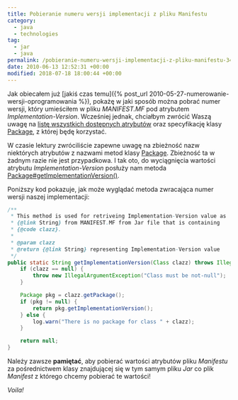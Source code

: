 ```yaml
---
title: Pobieranie numeru wersji implementacji z pliku Manifestu
category:
  - java
  - technologies
tag:
  - jar
  - java
permalink: /pobieranie-numeru-wersji-implementacji-z-pliku-manifestu-348.html
date: 2010-06-13 12:52:31 +00:00
modified: 2018-07-18 18:00:44 +00:00
---
```



Jak obiecałem już [jakiś czas temu]({% post_url 2010-05-27-numerowanie-wersji-oprogramowania %}), pokażę w jaki sposób można pobrać numer wersji, który umieściłem w pliku *MANIFEST.MF* pod atrybutem *Implementation-Version*. Wcześniej jednak, chciałbym zwrócić Waszą uwagę na [listę wszystkich dostępnych atrybutów](http://java.sun.com/javase/6/docs/technotes/guides/jar/jar.html#Main%20Attributes) oraz specyfikację klasy [Package](http://java.sun.com/javase/6/docs/api/java/lang/Package.html#method_summary), z której będę korzystać.

<!--more-->

W czasie lektury zwróciliście zapewne uwagę na zbieżność nazw niektórych atrybutów z nazwami metod klasy [Package](http://java.sun.com/javase/6/docs/api/java/lang/Package.html#method_summary). Zbieżność ta w żadnym razie nie jest przypadkowa. I tak oto, do wyciągnięcia wartości atrybutu *Implementation-Version* posłuży nam metoda [Package#getImplementationVersion()](http://java.sun.com/javase/6/docs/api/java/lang/Package.html#getImplementationVersion()).

Poniższy kod pokazuje, jak może wyglądać metoda zwracająca numer wersji naszej implementacji:

```java
/**
 * This method is used for retriveing Implementation-Version value as
 * {@link String} from MANIFEST.MF from Jar file that is containing
 * {@code clazz}.
 *
 * @param clazz
 * @return {@link String} representing Implementation-Version value
 */
public static String getImplementationVersion(Class clazz) throws IllegalArgumentException {
	if (clazz == null) {
		throw new IllegalArgumentException("Class must be not-null");
	}

	Package pkg = clazz.getPackage();
	if (pkg != null) {
		return pkg.getImplementationVersion();
	} else {
		log.warn("There is no package for class " + clazz);
	}

	return null;
}
```

Należy zawsze **pamiętać**, aby pobierać wartości atrybutów pliku *Manifestu* za pośrednictwem klasy znajdującej się w tym samym pliku *Jar* co plik *Manifest* z którego chcemy pobierać te wartości!

*Voila!*
